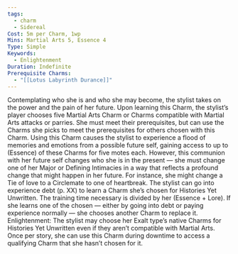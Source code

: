 ```yaml
---
tags:
  - charm
  - Sidereal
Cost: 5m per Charm, 1wp
Mins: Martial Arts 5, Essence 4
Type: Simple
Keywords:
  - Enlightenment
Duration: Indefinite
Prerequisite Charms:
  - "[[Lotus Labyrinth Durance]]"
---
```

Contemplating who she is and who she may become, the stylist takes on the power and the pain of her future. Upon learning this Charm, the stylist’s player chooses five Martial Arts Charm or Charms compatible with Martial Arts attacks or parries. She must meet their prerequisites, but can use the Charms she picks to meet the prerequisites for others chosen with this Charm. Using this Charm causes the stylist to experience a flood of memories and emotions from a possible future self, gaining access to up to (Essence) of these Charms for five motes each. However, this communion with her future self changes who she is in the present — she must change one of her Major or Defining Intimacies in a way that reflects a profound change that might happen in her future. For instance, she might change a Tie of love to a Circlemate to one of heartbreak. The stylist can go into experience debt (p. XX) to learn a Charm she’s chosen for Histories Yet Unwritten. The training time necessary is divided by her (Essence + Lore). If she learns one of the chosen — either by going into debt or paying experience normally — she chooses another Charm to replace it. Enlightenment: The stylist may choose her Exalt type’s native Charms for Histories Yet Unwritten even if they aren’t compatible with Martial Arts. Once per story, she can use this Charm during downtime to access a qualifying Charm that she hasn’t chosen for it.